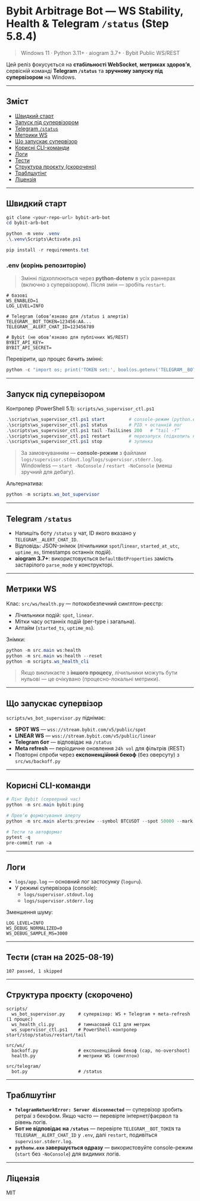 # Bybit Arbitrage Bot — WS Stability, Health & Telegram `/status` (Step 5.8.4)

> Windows 11 · Python 3.11+ · aiogram 3.7+ · Bybit Public WS/REST

Цей реліз фокусується на **стабільності WebSocket**, **метриках здоровʼя**, сервісній команді **Telegram `/status`** та **зручному запуску під супервізором** на Windows.

---

## Зміст
- [Швидкий старт](#швидкий-старт)
- [Запуск під супервізором](#запуск-під-супервізором)
- [Telegram `/status`](#telegram-status)
- [Метрики WS](#метрики-ws)
- [Що запускає супервізор](#що-запускає-супервізор)
- [Корисні CLI-команди](#корисні-cli-команди)
- [Логи](#логи)
- [Тести](#тести)
- [Структура проєкту (скорочено)](#структура-проєкту-скорочено)
- [Траблшутінг](#траблшутінг)
- [Ліцензія](#ліцензія)

---

## Швидкий старт

```powershell
git clone <your-repo-url> bybit-arb-bot
cd bybit-arb-bot

python -m venv .venv
.\.venv\Scripts\Activate.ps1

pip install -r requirements.txt
```

### .env (корінь репозиторію)

> Змінні підхоплюються через **python-dotenv** в усіх раннерах (включно з супервізором). Після змін — зробіть `restart`.

```env
# базові
WS_ENABLED=1
LOG_LEVEL=INFO

# Telegram (обовʼязково для /status і алертів)
TELEGRAM__BOT_TOKEN=123456:AA...
TELEGRAM__ALERT_CHAT_ID=123456789

# Bybit (не обовʼязково для публічних WS/REST)
BYBIT_API_KEY=
BYBIT_API_SECRET=
```

Перевірити, що процес бачить змінні:

```powershell
python -c "import os; print('TOKEN set:', bool(os.getenv('TELEGRAM__BOT_TOKEN'))); print('CHAT_ID:', os.getenv('TELEGRAM__ALERT_CHAT_ID'))"
```

---

## Запуск під супервізором

Контролер (PowerShell 5.1): `scripts/ws_supervisor_ctl.ps1`

```powershell
.\scripts\ws_supervisor_ctl.ps1 start         # console-режим (python.exe) з редиректом у logs/
.\scripts\ws_supervisor_ctl.ps1 status        # PID + останній лог
.\scripts\ws_supervisor_ctl.ps1 tail -TailLines 200   # “tail -f”
.\scripts\ws_supervisor_ctl.ps1 restart       # перезапуск (підхопить новий .env)
.\scripts\ws_supervisor_ctl.ps1 stop          # зупинка
```

> За замовчуванням — **console-режим** з файлами `logs/supervisor.stdout.log`/`logs/supervisor.stderr.log`.
> Windowless — `start -NoConsole` / `restart -NoConsole` (менш зручний для дебагу).

Альтернатива:

```powershell
python -m scripts.ws_bot_supervisor
```

---

## Telegram `/status`

- Напишіть боту `/status` у чат, ID якого вказано у `TELEGRAM__ALERT_CHAT_ID`.
- Відповідь: JSON-знімок (лічильники `spot`/`linear`, `started_at_utc`, `uptime_ms`, timestamps останніх подій).
- **aiogram 3.7+**: використовується `DefaultBotProperties` замість застарілого `parse_mode` у конструкторі.

---

## Метрики WS

Клас: `src/ws/health.py` — потокобезпечний синглтон-реєстр:

- Лічильники подій: `spot`, `linear`.
- Мітки часу останніх подій (per-type і загальна).
- Аптайм (`started_ts`, `uptime_ms`).

Знімки:

```powershell
python -m src.main ws:health
python -m src.main ws:health --reset
python -m scripts.ws_health_cli
```

> Якщо викликаєте з **іншого процесу**, лічильники можуть бути нульові — це очікувано (процесно-локальні метрики).

---

## Що запускає супервізор

`scripts/ws_bot_supervisor.py` піднімає:

- **SPOT WS** — `wss://stream.bybit.com/v5/public/spot`
- **LINEAR WS** — `wss://stream.bybit.com/v5/public/linear`
- **Telegram бот** — відповідає на `/status`
- **Meta refresh** — періодичне оновлення `24h vol` для фільтрів (REST)
- Повторні спроби через **експоненційний бекоф** (без оверсуту) з `src/ws/backoff.py`

---

## Корисні CLI-команди

```powershell
# Пінг Bybit (серверний час)
python -m src.main bybit:ping

# Превʼю форматування алерту
python -m src.main alerts:preview --symbol BTCUSDT --spot 50000 --mark 50500 --threshold 1.0

# Тести та автоформат
pytest -q
pre-commit run -a
```

---

## Логи

- `logs/app.log` — основний лог застосунку (`loguru`).
- У режимі супервізора (console):
  - `logs/supervisor.stdout.log`
  - `logs/supervisor.stderr.log`

Зменшення шуму:

```env
LOG_LEVEL=INFO
WS_DEBUG_NORMALIZED=0
WS_DEBUG_SAMPLE_MS=3000
```

---

## Тести (стан на 2025-08-19)

```
107 passed, 1 skipped
```

---

## Структура проєкту (скорочено)

```
scripts/
  ws_bot_supervisor.py     # супервізор: WS + Telegram + meta-refresh (1 процес)
  ws_health_cli.py         # тимчасовий CLI для метрик
  ws_supervisor_ctl.ps1    # PowerShell-контролер start/stop/status/restart/tail

src/ws/
  backoff.py               # експоненційний бекоф (cap, no-overshoot)
  health.py                # метрики WS (синглтон)

src/telegram/
  bot.py                   # /status
```

---

## Траблшутінг

- **`TelegramNetworkError: Server disconnected`** — супервізор зробить ретраї з бекофом. Якщо часто — перевірте інтернет/фаєрвол та рівень логів.
- **Бот не відповідає на `/status`** — перевірте `TELEGRAM__BOT_TOKEN` та `TELEGRAM__ALERT_CHAT_ID` у `.env`, далі `restart`, подивіться `supervisor.stderr.log`.
- **`pythonw.exe` завершується одразу** — використовуйте console-режим (`start` без `-NoConsole`) для видимих логів.

---

## Ліцензія

MIT

